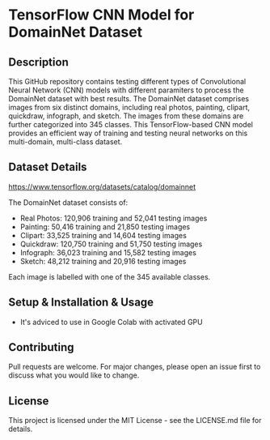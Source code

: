 # TensorFlow CNN Model for DomainNet Dataset

## Description

This GitHub repository contains testing different types of Convolutional Neural Network (CNN) models with different paramiters to process the DomainNet dataset with best results. The DomainNet dataset comprises images from six distinct domains, including real photos, painting, clipart, quickdraw, infograph, and sketch. The images from these domains are further categorized into 345 classes. This TensorFlow-based CNN model provides an efficient way of training and testing neural networks on this multi-domain, multi-class dataset.

## Dataset Details
https://www.tensorflow.org/datasets/catalog/domainnet

The DomainNet dataset consists of:

- Real Photos: 120,906 training and 52,041 testing images
- Painting: 50,416 training and 21,850 testing images
- Clipart: 33,525 training and 14,604 testing images
- Quickdraw: 120,750 training and 51,750 testing images
- Infograph: 36,023 training and 15,582 testing images
- Sketch: 48,212 training and 20,916 testing images

Each image is labelled with one of the 345 available classes. 

## Setup & Installation & Usage
- It's adviced to use in Google Colab with activated GPU

## Contributing

Pull requests are welcome. For major changes, please open an issue first to discuss what you would like to change.

## License

This project is licensed under the MIT License - see the LICENSE.md file for details.

